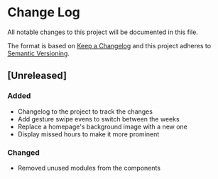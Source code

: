 # Change Log
All notable changes to this project will be documented in this file.

The format is based on [Keep a Changelog](http://keepachangelog.com/) 
and this project adheres to [Semantic Versioning](http://semver.org/).

## [Unreleased]
### Added
- Changelog to the project to track the changes 
- Add gesture swipe evens to switch between the weeks
- Replace a homepage's background image with a new one
- Display missed hours to make it more prominent

### Changed
- Removed unused modules from the components 